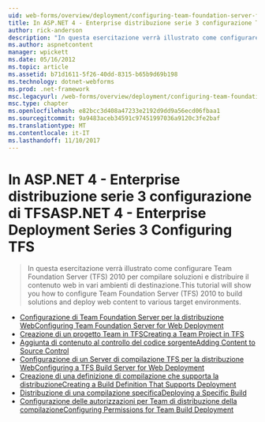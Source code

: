```yaml
---
uid: web-forms/overview/deployment/configuring-team-foundation-server-for-web-deployment/index
title: In ASP.NET 4 - Enterprise distribuzione serie 3 configurazione TFS | Documenti Microsoft
author: rick-anderson
description: "In questa esercitazione verrà illustrato come configurare Team Foundation Server (TFS) 2010 per compilare soluzioni e distribuire il contenuto web in vari ambienti di destinazione."
ms.author: aspnetcontent
manager: wpickett
ms.date: 05/16/2012
ms.topic: article
ms.assetid: b71d1611-5f26-40dd-8315-b65b9d69b198
ms.technology: dotnet-webforms
ms.prod: .net-framework
msc.legacyurl: /web-forms/overview/deployment/configuring-team-foundation-server-for-web-deployment
msc.type: chapter
ms.openlocfilehash: e82bcc3d408a47233e2192d9dd9a56ecd06fbaa1
ms.sourcegitcommit: 9a9483aceb34591c97451997036a9120c3fe2baf
ms.translationtype: MT
ms.contentlocale: it-IT
ms.lasthandoff: 11/10/2017
---
```

<a name="aspnet-4---enterprise-deployment-series-3-configuring-tfs"></a><span data-ttu-id="26361-103">In ASP.NET 4 - Enterprise distribuzione serie 3 configurazione di TFS</span><span class="sxs-lookup"><span data-stu-id="26361-103">ASP.NET 4 - Enterprise Deployment Series 3 Configuring TFS</span></span>
====================
> <span data-ttu-id="26361-104">In questa esercitazione verrà illustrato come configurare Team Foundation Server (TFS) 2010 per compilare soluzioni e distribuire il contenuto web in vari ambienti di destinazione.</span><span class="sxs-lookup"><span data-stu-id="26361-104">This tutorial will show you how to configure Team Foundation Server (TFS) 2010 to build solutions and deploy web content to various target environments.</span></span>


- [<span data-ttu-id="26361-105">Configurazione di Team Foundation Server per la distribuzione Web</span><span class="sxs-lookup"><span data-stu-id="26361-105">Configuring Team Foundation Server for Web Deployment</span></span>](configuring-team-foundation-server-for-web-deployment.md)
- [<span data-ttu-id="26361-106">Creazione di un progetto Team in TFS</span><span class="sxs-lookup"><span data-stu-id="26361-106">Creating a Team Project in TFS</span></span>](creating-a-team-project-in-tfs.md)
- [<span data-ttu-id="26361-107">Aggiunta di contenuto al controllo del codice sorgente</span><span class="sxs-lookup"><span data-stu-id="26361-107">Adding Content to Source Control</span></span>](adding-content-to-source-control.md)
- [<span data-ttu-id="26361-108">Configurazione di un Server di compilazione TFS per la distribuzione Web</span><span class="sxs-lookup"><span data-stu-id="26361-108">Configuring a TFS Build Server for Web Deployment</span></span>](configuring-a-tfs-build-server-for-web-deployment.md)
- [<span data-ttu-id="26361-109">Creazione di una definizione di compilazione che supporta la distribuzione</span><span class="sxs-lookup"><span data-stu-id="26361-109">Creating a Build Definition That Supports Deployment</span></span>](creating-a-build-definition-that-supports-deployment.md)
- [<span data-ttu-id="26361-110">Distribuzione di una compilazione specifica</span><span class="sxs-lookup"><span data-stu-id="26361-110">Deploying a Specific Build</span></span>](deploying-a-specific-build.md)
- [<span data-ttu-id="26361-111">Configurazione delle autorizzazioni per Team di distribuzione della compilazione</span><span class="sxs-lookup"><span data-stu-id="26361-111">Configuring Permissions for Team Build Deployment</span></span>](configuring-permissions-for-team-build-deployment.md)
